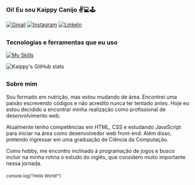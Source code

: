 ### Oi! Eu sou Kaippy Canijo ✌️💻🕹️

[![Gmail](https://img.shields.io/badge/Gmail-D14836?style=for-the-badge&logo=gmail&logoColor=white)](mailto:kaippy.canijo@gmail.com)
[![Instagram](https://img.shields.io/badge/Instagram-E4405F?style=for-the-badge&logo=instagram&logoColor=white)](https://www.instagram.com/kcanijo/)
[![LinkeIn](https://img.shields.io/badge/LinkedIn-0077B5?style=for-the-badge&logo=linkedin&logoColor=white)](https://www.linkedin.com/in/kaippy-canijo/)
##

### Tecnologias e ferramentas que eu uso
[![My Skills](https://skillicons.dev/icons?i=html,css,js,git)](https://skillicons.dev)
</br>

![Kaippy's GitHub stats](https://github-readme-stats.vercel.app/api/top-langs/?username=Kaippy&layout=compact&locale=pt-br&bg_color=0051&text_color=fff&title_color=fff&border_radius=6)
##

### Sobre mim
Sou formado em nutrição, mas estou mudando de área. Encontrei uma paixão escrevendo códigos e não acredito nunca ter tentado antes. Hoje eu estou decidido a encontrar minha realização como profissional de desenvolvimento web.

Atualmente tenho competências em HTML, CSS e estudando JavaScript para iniciar na área como desenvolvedor web front-end. Além disso, pretendo ingressar em uma graduação de Ciência da Computação.

Como hobby, me encontro inclinado à programação de jogos e busco incluir na minha rotina o estudo do inglês, que considero muito importante nessa jornada.

###### <small><i>console.log("Hello World!")<i></small>
